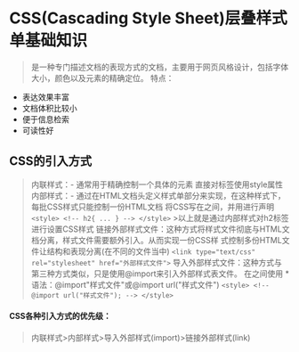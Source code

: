 # CSS(Cascading Style Sheet)层叠样式单基础知识
  >是一种专门描述文档的表现方式的文档，主要用于网页风格设计，包括字体大小，颜色以及元素的精确定位。
特点：

  * 表达效果丰富
  * 文档体积比较小
  * 便于信息检索
  * 可读性好
## CSS的引入方式
  >内联样式：- 通常用于精确控制一个具体的元素
    直接对标签使用style属性
  >内部样式：- 通过在HTML文档头定义样式单部分来实现，在这种样式下，每批CSS样式只能控制一份HTML文档
    将CSS写在<head></head>之间，并用<style></style>进行声明
    ```
      <style>
      <!--
        h2{
          ...
        }
        -->
      </style>
    ```
    >以上就是通过内部样式对h2标签进行设置CSS样式
  >链接外部样式文件：这种方式将样式文件彻底与HTML文档分离，样式文件需要额外引入。从而实现一份CSS样
式控制多份HTML文件让结构和表现分离(在不同的文件当中)
    ```
    <link type="text/css" rel="stylesheet" href="外部样式文件">
    ```
  >导入外部样式文件：这种方式与第三种方式类似，只是使用@import来引入外部样式表文件。
    在<style></style>之间使用
    * 语法：@import"样式文件"或@import url("样式文件")
    ```
    <style>
    <!--
      @import url("样式文件");
      -->
    </style>
    ```
#### CSS各种引入方式的优先级：
  >内联样式>内部样式>导入外部样式(import)>链接外部样式(link)
